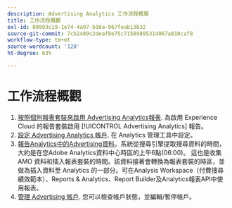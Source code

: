 ```yaml
---
description: Advertising Analytics 工作流程概覽
title: 工作流程概觀
exl-id: 00993c19-1e74-4a97-b16a-967feab13b32
source-git-commit: 7cb2489c2deaf8e75c71589895314067a010caf8
workflow-type: tm+mt
source-wordcount: '128'
ht-degree: 63%

---
```


# 工作流程概觀

1. [按照個別報表套裝來啟用 Advertising Analytics報表](/help/integrate/c-advertising-analytics/c-adanalytics-workflow/aa-provision-rs.md). 為啟用 Experience Cloud 的報告套裝啟用 [!UICONTROL Advertising Analytics] 報告。
2. [設定 Advertising Analytics 帳戶](/help/integrate/c-advertising-analytics/c-adanalytics-workflow/aa-create-ad-account.md). 在 Analytics 管理工具中設定。
3. [報告Analytics中的Advertising資料](/help/integrate/c-advertising-analytics/c-adanalytics-workflow/aa-report-ad-data-an.md)。系統從搜尋引擎提取搜尋資料的時間，大約是在您Adobe Analytics資料中心時區的上午6點(06:00)。 這也是收集 AMO 資料和插入報表套裝的時間。該資料接著會轉換為報表套裝的時區，並做為插入資料至 Analytics 的一部分。可在Analysis Workspace（付費搜尋績效範本）、Reports &amp; Analytics、Report Builder及Analytics報表API中使用報表。
4. [管理 Advertising 帳戶](/help/integrate/c-advertising-analytics/c-adanalytics-workflow/aa-manage-ad-accounts.md). 您可以檢查帳戶狀態，並編輯/暫停帳戶。

